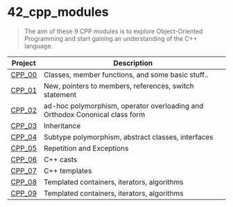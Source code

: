 # 42_cpp_modules
>The aim of these 9 CPP modules is to explore Object-Oriented Programming
>and start gaining an understanding of the C++ language.


| Project | Description |
|---------|-------------|
|[CPP_00](./cpp_00) | Classes, member functions, and some basic stuff..|
|[CPP_01](./cpp_01) | New, pointers to members, references, switch statement	 |
|[CPP_02](./cpp_02) | ad-hoc polymorphism, operator overloading and Orthodox Cononical class form |
|[CPP_03](./cpp_03) | Inheritance |
|[CPP_04](./cpp_04) | Subtype polymorphism, abstract classes, interfaces |
|[CPP_05](./cpp_05) | Repetition and Exceptions |
|[CPP_06](./cpp_06) | C++ casts  |
|[CPP_07](./cpp_07) | C++ templates   |
|[CPP_08](./cpp_08) | Templated containers, iterators, algorithms    |
|[CPP_09](./cpp_09) | Templated containers, iterators, algorithms    |
